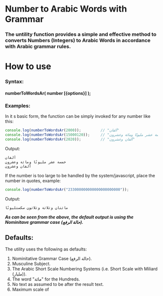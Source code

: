 # Number to Arabic Words with Grammar

### The untility function provides a simple and effective method to converts Numbers (Integers) to Arabic Words in accordance with Arabic grammar rules.

# How to use

### Syntax:

#### numberToWordsAr( number [{options}] );

### Examples:

In it s basic form, the function can be simply invoked for any number like this:

```javascript
console.log(numberToWordsAr(2000));         // "ألفان"
console.log(numberToWordsAr(15000120));     // "خمسة عشر مليونًا ومائة وعشرون"
console.log(numberToWordsAr(2020));         // "ألفان وعشرون"

```
Output:
```javascript
ألفان
خمسة عشر مليونًا ومائة وعشرون
ألفان وعشرون
```

If the number is too large to be handled by the system/javascript, place the number in quotes, example:

```javascript
console.log(numberToWordsAr("233000000000000000000000"));
```
Output:
```javascript
مائتان وثلاثة وثلاثون سكستليونًا
```

***As can be seen from the above, the default output is using the Nominitave grammar case (حالة الرفع).***

## Defaults:

The utility uses the following as defaults:

1. Nominitative Grammar Case (حالة الرفع).
2. Musculine Subject.
3. The Arabic Short Scale Numbering Systems (i.e. Short Scale with Miliard (مليار)).
4. The word "مائة" for the Hundreds.
5. No text as assumed to be after the result text.
6. Maximum scale of 

